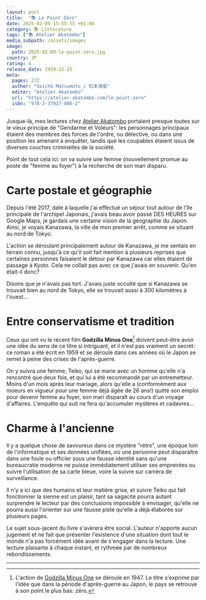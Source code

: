 ```yaml
---
layout: post
title:  "📚 Le Point Zéro"
date: 2025-02-09 15:55:55 +01:00
category: 📚 Littérature
tags: ["📚 Atelier Akatombo"]
media_subpath: /assets/images
image:
  path: 2025-02-09-le-point-zero.jpg
country: JP
rating: 4
release_date: 1959-12-25
meta:
  pages: 272
  author: "Seichō Matsumoto / 松本清張"
  editor: "Atelier Akatombo"
  url: "https://atelier-akatombo.com/le-point-zero"
  isbn: "978-2-37927-006-2"
---
```


Jusque-là, mes lectures chez [Atelier Akatombo](/tags/atelier-akatombo/) portaient presque toutes sur le vieux principe de "Gendarme et Voleurs": les personnages principaux étaient des membres des forces de l'ordre, ou détective, ou dans une position les amenant à enquêter, tandis que les coupables étaient issus de diverses couches criminelles de la société.

Point de tout cela ici: on  va suivre une femme (nouvellement promue au poste de "femme au foyer") à la recherche de son mari disparu.

# Carte postale et géographie

Depuis l'été 2017, date à laquelle j'ai effectué un séjour tout autour de l'île principale de l'archipel Japonais, j'avais beau avoir passé DES HEURES sur Google Maps, je gardais une certaine vision de la géographie du Japon. Ainsi, je voyais Kanazawa, la ville de mon premier arrêt, comme se situant au nord de Tokyo.

L'action se déroulant principalement autour de Kanazawa, je me sentais en terrain connu, jusqu'à ce qu'il soit fait mention à plusieurs reprises que certaines personnes faisaient le détour par Kanazawa car elles étaient de passage à Kyoto. Cela ne collait pas avec ce que j'avais en souvenir. Qu'en était-il donc?

Disons que je n'avais pas tort. J'avais juste occulté que si Kanazawa se trouvait bien au nord de Tokyo, elle se trouvait aussi à 300 kilomètres à l'ouest...

# Entre conservatisme et tradition

Ceux qui ont vu le récent film **Godzilla Minus One**[^1] doivent peut-être avoir une idée du sens de ce titre si intriguant, et il n'est pas vraiment un secret: ce roman a été écrit en 1959 et se déroule dans ces années où le Japon se remet à peine des crises de l'après-guerre.

On y suivra une femme, Teiko, qui se marie avec un homme qu'elle n'a rencontré que deux fois, et qui lui a été recommandé par un entremetteur. Moins d'un mois après leur mariage, alors qu'elle a (conformément aux moeurs en vigueur pour une femme déjà âgée de 26 ans!) quitté son emploi pour devenir femme au foyer, son mari disparaît au cours d'un voyage d'affaires. L'enquête qui suit ne fera qu'accumuler mystères et cadavres...

# Charme à l'ancienne

Il y a quelque chose de savoureux dans ce mystère "rétro", une époque loin de l'informatique et ses données unifiées, où une personne peut disparaître dans une foule ou officier sous une fausse identité sans qu'une bureaucratie moderne ne puisse immédiatement utiliser ses empreintes ou suivre l'utilisation de sa carte bleue, voire la suivre sur caméra de surveillance.

Il n'y a ici que des humains et leur matière grise, et suivre Teiko qui fait fonctionner la sienne est un plaisir, tant sa sagacité pourra autant surprendre le lecteur par des conclusions impossible à envisager, qu'elle ne pourra aussi l'orienter sur une fausse piste qu'elle a déjà élaborée sur plusieurs pages.

Le sujet sous-jacent du livre s'avèrera être social. L'auteur n'apporte aucun jugement et ne fait que présenter l'existence d'une situation dont tout le monde n'a pas forcément idée avant de s'engager dans la lecture. Une lecture plaisante à chaque instant, et rythmée par de nombreux rebondissements.

* * *
[^1]: L'action de [<i class="fab fa-wikipedia-w"></i> Godzilla Minus One](https://fr.wikipedia.org/wiki/Godzilla_Minus_One) se déroule en 1947. Le titre s'exprime par l'idée que dans la période d'après-guerre au Japon, le pays se retrouve à son point le plus bas: zéro.
